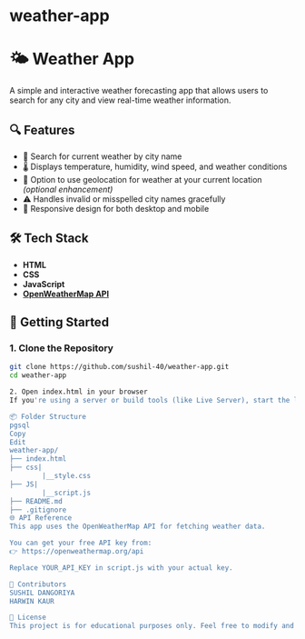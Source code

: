 # weather-app

# 🌤️ Weather App

A simple and interactive weather forecasting app that allows users to search for any city and view real-time weather information.

## 🔍 Features

- 🔎 Search for current weather by city name
- 🌡️ Displays temperature, humidity, wind speed, and weather conditions
- 📍 Option to use geolocation for weather at your current location _(optional enhancement)_
- ⚠️ Handles invalid or misspelled city names gracefully
- 📱 Responsive design for both desktop and mobile

## 🛠️ Tech Stack

- **HTML**
- **CSS**
- **JavaScript**
- **[OpenWeatherMap API](https://openweathermap.org/api)**

## 🚀 Getting Started

### 1. Clone the Repository

```bash
git clone https://github.com/sushil-40/weather-app.git
cd weather-app

2. Open index.html in your browser
If you're using a server or build tools (like Live Server), start the local server to view the app.

📦 Folder Structure
pgsql
Copy
Edit
weather-app/
├── index.html
├── css|
        |__style.css
├── JS|
        |__script.js
├── README.md
├── .gitignore
🌐 API Reference
This app uses the OpenWeatherMap API for fetching weather data.

You can get your free API key from:
👉 https://openweathermap.org/api

Replace YOUR_API_KEY in script.js with your actual key.

🤝 Contributors
SUSHIL DANGORIYA
HARWIN KAUR

📄 License
This project is for educational purposes only. Feel free to modify and build upon it.
```
